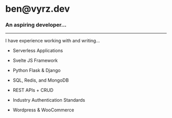 # ben&#8203;@vyrz.dev

### An aspiring developer...
-------------------------------------------------



I have experience working with and writing...

  - Serverless Applications

  - Svelte JS Framework

  - Python Flask & Django

  - SQL, Redis, and MongoDB

  - REST APIs + CRUD

  - Industry Authentication Standards

  - Wordpress & WooCommerce
